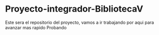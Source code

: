 # Proyecto-integrador-BibliotecaV
Este sera el repositorio del proyecto, vamos a ir trabajando por aqui para avanzar mas rapido
Probando

